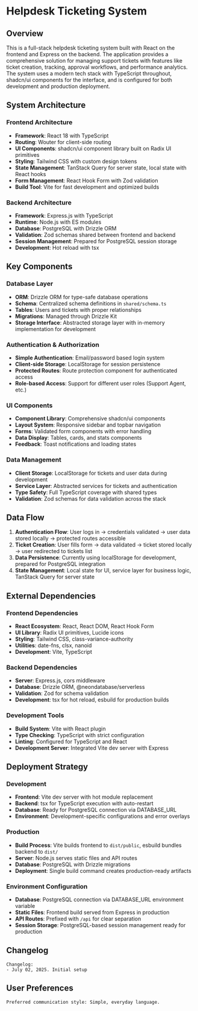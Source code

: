 # Helpdesk Ticketing System

## Overview

This is a full-stack helpdesk ticketing system built with React on the frontend and Express on the backend. The application provides a comprehensive solution for managing support tickets with features like ticket creation, tracking, approval workflows, and performance analytics. The system uses a modern tech stack with TypeScript throughout, shadcn/ui components for the interface, and is configured for both development and production deployment.

## System Architecture

### Frontend Architecture
- **Framework**: React 18 with TypeScript
- **Routing**: Wouter for client-side routing
- **UI Components**: shadcn/ui component library built on Radix UI primitives
- **Styling**: Tailwind CSS with custom design tokens
- **State Management**: TanStack Query for server state, local state with React hooks
- **Form Management**: React Hook Form with Zod validation
- **Build Tool**: Vite for fast development and optimized builds

### Backend Architecture
- **Framework**: Express.js with TypeScript
- **Runtime**: Node.js with ES modules
- **Database**: PostgreSQL with Drizzle ORM
- **Validation**: Zod schemas shared between frontend and backend
- **Session Management**: Prepared for PostgreSQL session storage
- **Development**: Hot reload with tsx

## Key Components

### Database Layer
- **ORM**: Drizzle ORM for type-safe database operations
- **Schema**: Centralized schema definitions in `shared/schema.ts`
- **Tables**: Users and tickets with proper relationships
- **Migrations**: Managed through Drizzle Kit
- **Storage Interface**: Abstracted storage layer with in-memory implementation for development

### Authentication & Authorization
- **Simple Authentication**: Email/password based login system
- **Client-side Storage**: LocalStorage for session persistence
- **Protected Routes**: Route protection component for authenticated access
- **Role-based Access**: Support for different user roles (Support Agent, etc.)

### UI Components
- **Component Library**: Comprehensive shadcn/ui components
- **Layout System**: Responsive sidebar and topbar navigation
- **Forms**: Validated form components with error handling
- **Data Display**: Tables, cards, and stats components
- **Feedback**: Toast notifications and loading states

### Data Management
- **Client Storage**: LocalStorage for tickets and user data during development
- **Service Layer**: Abstracted services for tickets and authentication
- **Type Safety**: Full TypeScript coverage with shared types
- **Validation**: Zod schemas for data validation across the stack

## Data Flow

1. **Authentication Flow**: User logs in → credentials validated → user data stored locally → protected routes accessible
2. **Ticket Creation**: User fills form → data validated → ticket stored locally → user redirected to tickets list
3. **Data Persistence**: Currently using localStorage for development, prepared for PostgreSQL integration
4. **State Management**: Local state for UI, service layer for business logic, TanStack Query for server state

## External Dependencies

### Frontend Dependencies
- **React Ecosystem**: React, React DOM, React Hook Form
- **UI Library**: Radix UI primitives, Lucide icons
- **Styling**: Tailwind CSS, class-variance-authority
- **Utilities**: date-fns, clsx, nanoid
- **Development**: Vite, TypeScript

### Backend Dependencies
- **Server**: Express.js, cors middleware
- **Database**: Drizzle ORM, @neondatabase/serverless
- **Validation**: Zod for schema validation
- **Development**: tsx for hot reload, esbuild for production builds

### Development Tools
- **Build System**: Vite with React plugin
- **Type Checking**: TypeScript with strict configuration
- **Linting**: Configured for TypeScript and React
- **Development Server**: Integrated Vite dev server with Express

## Deployment Strategy

### Development
- **Frontend**: Vite dev server with hot module replacement
- **Backend**: tsx for TypeScript execution with auto-restart
- **Database**: Ready for PostgreSQL connection via DATABASE_URL
- **Environment**: Development-specific configurations and error overlays

### Production
- **Build Process**: Vite builds frontend to `dist/public`, esbuild bundles backend to `dist/`
- **Server**: Node.js serves static files and API routes
- **Database**: PostgreSQL with Drizzle migrations
- **Deployment**: Single build command creates production-ready artifacts

### Environment Configuration
- **Database**: PostgreSQL connection via DATABASE_URL environment variable
- **Static Files**: Frontend build served from Express in production
- **API Routes**: Prefixed with `/api` for clear separation
- **Session Storage**: PostgreSQL-based session management ready for production

## Changelog

```
Changelog:
- July 02, 2025. Initial setup
```

## User Preferences

```
Preferred communication style: Simple, everyday language.
```